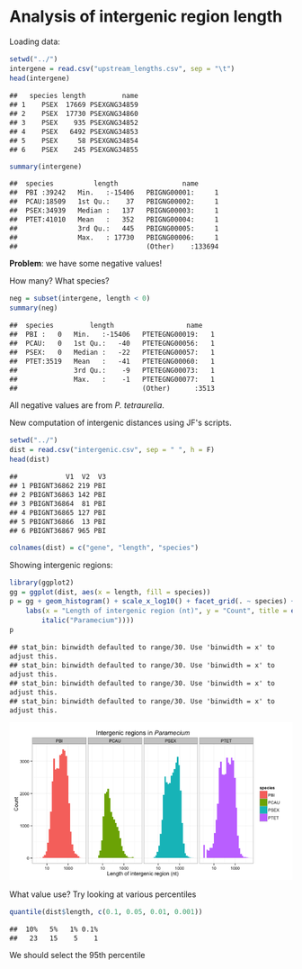 Analysis of intergenic region length
========================================================

Loading data:

```r
setwd("../")
intergene = read.csv("upstream_lengths.csv", sep = "\t")
head(intergene)
```

```
##   species length         name
## 1    PSEX  17669 PSEXGNG34859
## 2    PSEX  17730 PSEXGNG34860
## 3    PSEX    935 PSEXGNG34852
## 4    PSEX   6492 PSEXGNG34853
## 5    PSEX     58 PSEXGNG34854
## 6    PSEX    245 PSEXGNG34855
```

```r
summary(intergene)
```

```
##  species          length                name       
##  PBI :39242   Min.   :-15406   PBIGNG00001:     1  
##  PCAU:18509   1st Qu.:    37   PBIGNG00002:     1  
##  PSEX:34939   Median :   137   PBIGNG00003:     1  
##  PTET:41010   Mean   :   352   PBIGNG00004:     1  
##               3rd Qu.:   445   PBIGNG00005:     1  
##               Max.   : 17730   PBIGNG00006:     1  
##                                (Other)    :133694
```

**Problem**: we have some negative values!

How many? What species?


```r
neg = subset(intergene, length < 0)
summary(neg)
```

```
##  species         length                  name     
##  PBI :   0   Min.   :-15406   PTETEGNG00019:   1  
##  PCAU:   0   1st Qu.:   -40   PTETEGNG00056:   1  
##  PSEX:   0   Median :   -22   PTETEGNG00057:   1  
##  PTET:3519   Mean   :   -41   PTETEGNG00060:   1  
##              3rd Qu.:    -9   PTETEGNG00073:   1  
##              Max.   :    -1   PTETEGNG00077:   1  
##                               (Other)      :3513
```


All negative values are from *P. tetraurelia*.

New computation of intergenic distances using JF's scripts.

```r
setwd("../")
dist = read.csv("intergenic.csv", sep = " ", h = F)
head(dist)
```

```
##            V1  V2  V3
## 1 PBIGNT36862 219 PBI
## 2 PBIGNT36863 142 PBI
## 3 PBIGNT36864  81 PBI
## 4 PBIGNT36865 127 PBI
## 5 PBIGNT36866  13 PBI
## 6 PBIGNT36867 965 PBI
```

```r
colnames(dist) = c("gene", "length", "species")
```


Showing intergenic regions:


```r
library(ggplot2)
gg = ggplot(dist, aes(x = length, fill = species))
p = gg + geom_histogram() + scale_x_log10() + facet_grid(. ~ species) + theme_bw() + 
    labs(x = "Length of intergenic region (nt)", y = "Count", title = expression(paste("Intergenic regions in ", 
        italic("Paramecium"))))
p
```

```
## stat_bin: binwidth defaulted to range/30. Use 'binwidth = x' to adjust this.
## stat_bin: binwidth defaulted to range/30. Use 'binwidth = x' to adjust this.
## stat_bin: binwidth defaulted to range/30. Use 'binwidth = x' to adjust this.
## stat_bin: binwidth defaulted to range/30. Use 'binwidth = x' to adjust this.
```

![plot of chunk unnamed-chunk-4](figure/unnamed-chunk-4.png) 


What value use? Try looking at various percentiles

```r
quantile(dist$length, c(0.1, 0.05, 0.01, 0.001))
```

```
##  10%   5%   1% 0.1% 
##   23   15    5    1
```


We should select the 95th percentile

